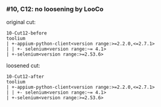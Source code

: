 ### #10, C12: no loosening by LooCo
original cut:

```
10-Cut12-before
toolium
| +-appium-python-client<version range:>=2.2.0,<=2.7.1>
| | +- selenium<version range:~= 4.1>
| +-selenium<version range:>=2.53.6>
```




loosened cut:
```
10-Cut12-after
toolium
| +-appium-python-client<version range:>=2.2.0,<=2.7.1>
| | +- selenium<version range:~= 4.1>
| +-selenium<version range:>=2.53.6>
```




